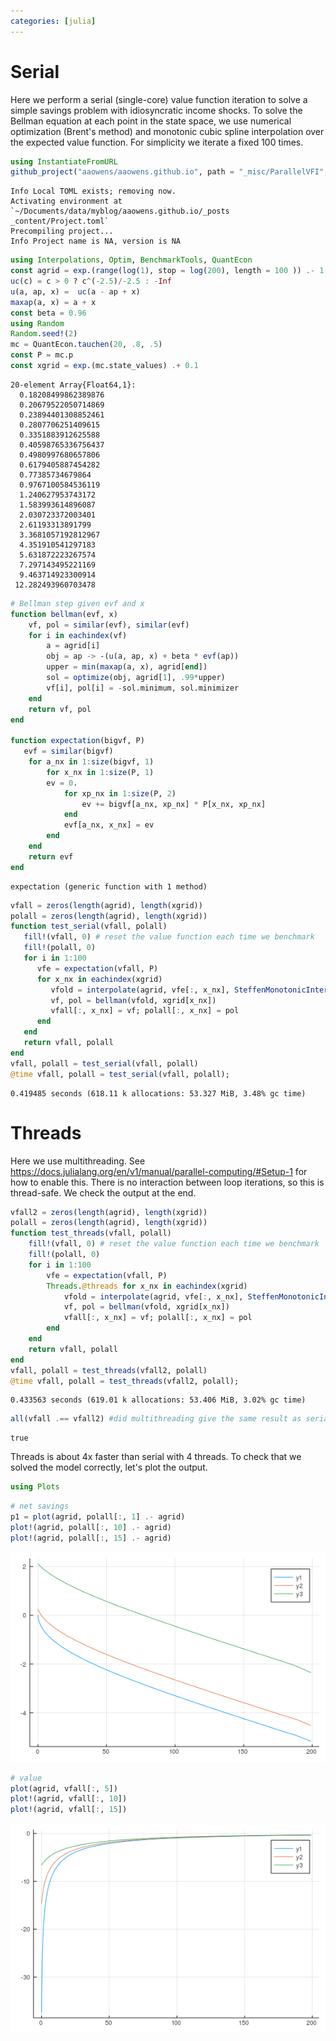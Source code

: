 ```yaml
---
categories: [julia]
---
```

# Serial
Here we perform a serial (single-core) value function iteration to solve a simple savings problem with idiosyncratic income shocks. To solve the Bellman equation at each point in the state space, we use numerical optimization (Brent's method) and monotonic cubic spline interpolation over the expected value function. For simplicity we iterate a fixed 100 times.

````julia
using InstantiateFromURL
github_project("aaowens/aaowens.github.io", path = "_misc/ParallelVFI", force = true)
````


````
Info Local TOML exists; removing now.
Activating environment at `~/Documents/data/myblog/aaowens.github.io/_posts
_content/Project.toml`
Precompiling project...
Info Project name is NA, version is NA
````



````julia
using Interpolations, Optim, BenchmarkTools, QuantEcon
const agrid = exp.(range(log(1), stop = log(200), length = 100 )) .- 1
uc(c) = c > 0 ? c^(-2.5)/-2.5 : -Inf
u(a, ap, x) =  uc(a - ap + x)
maxap(a, x) = a + x
const beta = 0.96
using Random
Random.seed!(2)
mc = QuantEcon.tauchen(20, .8, .5)
const P = mc.p
const xgrid = exp.(mc.state_values) .+ 0.1
````


````
20-element Array{Float64,1}:
  0.18208499862389876
  0.20679522050714869
  0.23894401308852461
  0.2807706251409615 
  0.3351883912625588 
  0.40598765336756437
  0.4980997680657806 
  0.6179405887454282 
  0.77385734679864   
  0.9767100584536119 
  1.240627953743172  
  1.583993614896087  
  2.030723372003401  
  2.61193313891799   
  3.3681057192812967 
  4.351910541297183  
  5.631872223267574  
  7.297143495221169  
  9.463714923300914  
 12.282493960703478
````



````julia
# Bellman step given evf and x
function bellman(evf, x)
    vf, pol = similar(evf), similar(evf)
    for i in eachindex(vf)
        a = agrid[i]
        obj = ap -> -(u(a, ap, x) + beta * evf(ap))
        upper = min(maxap(a, x), agrid[end])
        sol = optimize(obj, agrid[1], .99*upper)
        vf[i], pol[i] = -sol.minimum, sol.minimizer
    end
    return vf, pol
end

function expectation(bigvf, P)
   evf = similar(bigvf)
    for a_nx in 1:size(bigvf, 1)
        for x_nx in 1:size(P, 1)
        ev = 0.
            for xp_nx in 1:size(P, 2)
                ev += bigvf[a_nx, xp_nx] * P[x_nx, xp_nx]
            end
            evf[a_nx, x_nx] = ev
        end
    end
    return evf
end
````


````
expectation (generic function with 1 method)
````



````julia
vfall = zeros(length(agrid), length(xgrid))
polall = zeros(length(agrid), length(xgrid))
function test_serial(vfall, polall)
   fill!(vfall, 0) # reset the value function each time we benchmark
   fill!(polall, 0)
   for i in 1:100
      vfe = expectation(vfall, P)
      for x_nx in eachindex(xgrid)
         vfold = interpolate(agrid, vfe[:, x_nx], SteffenMonotonicInterpolation())
         vf, pol = bellman(vfold, xgrid[x_nx])
         vfall[:, x_nx] = vf; polall[:, x_nx] = pol
      end
   end
   return vfall, polall
end
vfall, polall = test_serial(vfall, polall)
@time vfall, polall = test_serial(vfall, polall);
````


````
0.419485 seconds (618.11 k allocations: 53.327 MiB, 3.48% gc time)
````





# Threads
Here we use multithreading. See https://docs.julialang.org/en/v1/manual/parallel-computing/#Setup-1 for how to enable this. There is no interaction between loop iterations, so this is thread-safe. We check the output at the end.

````julia
vfall2 = zeros(length(agrid), length(xgrid))
polall = zeros(length(agrid), length(xgrid))
function test_threads(vfall, polall)
    fill!(vfall, 0) # reset the value function each time we benchmark
    fill!(polall, 0)
    for i in 1:100
        vfe = expectation(vfall, P)
        Threads.@threads for x_nx in eachindex(xgrid)
            vfold = interpolate(agrid, vfe[:, x_nx], SteffenMonotonicInterpolation())
            vf, pol = bellman(vfold, xgrid[x_nx])
            vfall[:, x_nx] = vf; polall[:, x_nx] = pol
        end
    end
    return vfall, polall
end
vfall, polall = test_threads(vfall2, polall)
@time vfall, polall = test_threads(vfall2, polall);
````


````
0.433563 seconds (619.01 k allocations: 53.406 MiB, 3.02% gc time)
````



````julia
all(vfall .== vfall2) #did multithreading give the same result as serial?
````


````
true
````





Threads is about 4x faster than serial with 4 threads. To check that we solved the model correctly, let's plot the output.


````julia
using Plots
````



````julia
# net savings
p1 = plot(agrid, polall[:, 1] .- agrid)
plot!(agrid, polall[:, 10] .- agrid)
plot!(agrid, polall[:, 15] .- agrid)
````


![](/figures/2020-01-01-Parallel-Value-Function-Iteration-in-Julia_8_1.png)

````julia
# value
plot(agrid, vfall[:, 5])
plot!(agrid, vfall[:, 10])
plot!(agrid, vfall[:, 15])
````


![](/figures/2020-01-01-Parallel-Value-Function-Iteration-in-Julia_9_1.png)
